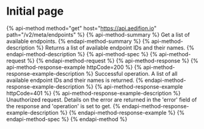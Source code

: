 # Initial page
{% api-method method="get" host="https://api.aedifion.io" path="/v2/meta/endpoints" %}
{% api-method-summary %}
Get a list of available endpoints.
{% endapi-method-summary %}
{% api-method-description %}
Returns a list of available endpoint IDs and their names.
{% endapi-method-description %}
{% api-method-spec %}
{% api-method-request %}
{% endapi-method-request %}
{% api-method-response %}
{% api-method-response-example httpCode=200 %}
{% api-method-response-example-description %}
Successful operation. A list of all available endpoint IDs and their names is returned.
{% endapi-method-response-example-description %}
{% api-method-response-example httpCode=401 %}
{% api-method-response-example-description %}
Unauthorized request. Details on the error are returned in the 'error' field of the response and 'operation' is set to get.
{% endapi-method-response-example-description %}
{% endapi-method-response-example %}
{% endapi-method-spec %}
{% endapi-method %}
